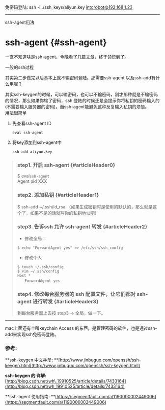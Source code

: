 免密码登陆: ssh -i ./ssh\_keys/aliyun.key intorobot@192.168.1.23

---

ssh-agent用法

# ssh-agent {#ssh-agent}

一直不知道啥是ssh-agent，今晚看了几篇文章，终于领悟到了。

一般的ssh过程

其实第二步做完以后基本上就不输密码登陆。那需要ssh-agent 以及ssh-add有什么用呢？

其实ssh-keygen的时候，可以输密码，也可以不输密码，刚才那种就是不输密码的情况，那么如果你输了密码，ssh 登陆的时候还是会提示你将私钥的密码输入的\(不需要输入服务器的密码\)。而ssh-agent能避免这种反复输入私钥的烦恼。  
用法很简单

1. 先查看ssh-agent ID

   ```
   eval ssh-agent
   ```

2. 将key添加到ssh-agent中

   ```
   ssh-add aliyun.key
   ```




> ### step1. 开启 ssh-agent {#articleHeader0}
>
> $ eval`ssh-agent`  
> Agent pid XXX
>
> ### step2. 添加私钥 {#articleHeader1}
>
> $ ssh-add ~/.ssh/id\_rsa （如果生成密钥时是使用的默认的，那么就是这个了，如果不是的话就写你的私钥地址吧）
>
> ### step3. 告诉ssh 允许 ssh-agent 转发 {#articleHeader2}
>
> * 修改全局：
>
> ```
> $ echo "ForwardAgent yes" >> /etc/ssh/ssh_config
> ```
>
> * 修改个人
>
> ```
> $ touch ~/.ssh/config
> $ vim ~/.ssh/config
> Host *
> 　　ForwardAgent yes
> ```
>
> ### step4. 修改每台服务器的 ssh 配置文件，让它们都对 ssh-agent 进行转发 {#articleHeader3}
>
> 到每台服务器上去按 step3 -&gt; 全局，做一下。

---

mac上面还有个叫keychain Access 的东西，是管理密码的软件，也是通过ssh-add来实现ssh免密码登陆。

### 参考:

**ssh-keygen 中文手册: **[http://www.jinbuguo.com/openssh/ssh-keygen.html](http://www.jinbuguo.com/openssh/ssh-keygen.html)

**ssh-keygen 的 详解:** [http://blog.csdn.net/wh\_19910525/article/details/7433164](http://blog.csdn.net/wh_19910525/article/details/7433164)

**ssh-agent 使用指南: **[https://segmentfault.com/a/1190000002449006](https://segmentfault.com/a/1190000002449006)

